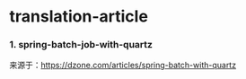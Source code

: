 # translation-article

### 1. spring-batch-job-with-quartz
来源于：https://dzone.com/articles/spring-batch-with-quartz